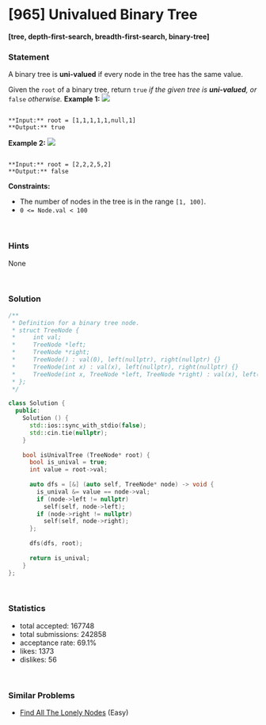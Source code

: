 # [965] Univalued Binary Tree

**[tree, depth-first-search, breadth-first-search, binary-tree]**

### Statement

A binary tree is **uni-valued** if every node in the tree has the same value.

Given the `root` of a binary tree, return `true` *if the given tree is **uni-valued**, or* `false` *otherwise.*
**Example 1:**
![](https://assets.leetcode.com/uploads/2018/12/28/unival_bst_1.png)

```

**Input:** root = [1,1,1,1,1,null,1]
**Output:** true

```

**Example 2:**
![](https://assets.leetcode.com/uploads/2018/12/28/unival_bst_2.png)

```

**Input:** root = [2,2,2,5,2]
**Output:** false

```

**Constraints:**
* The number of nodes in the tree is in the range `[1, 100]`.
* `0 <= Node.val < 100`


<br>

### Hints

None

<br>

### Solution

```cpp
/**
 * Definition for a binary tree node.
 * struct TreeNode {
 *     int val;
 *     TreeNode *left;
 *     TreeNode *right;
 *     TreeNode() : val(0), left(nullptr), right(nullptr) {}
 *     TreeNode(int x) : val(x), left(nullptr), right(nullptr) {}
 *     TreeNode(int x, TreeNode *left, TreeNode *right) : val(x), left(left), right(right) {}
 * };
 */

class Solution {
  public:
    Solution () {
      std::ios::sync_with_stdio(false);
      std::cin.tie(nullptr);
    }
  
    bool isUnivalTree (TreeNode* root) {
      bool is_unival = true;
      int value = root->val;
      
      auto dfs = [&] (auto self, TreeNode* node) -> void {
        is_unival &= value == node->val;
        if (node->left != nullptr)
          self(self, node->left);
        if (node->right != nullptr)
          self(self, node->right);
      };
      
      dfs(dfs, root);
      
      return is_unival;
    }
};
```

<br>

### Statistics

- total accepted: 167748
- total submissions: 242858
- acceptance rate: 69.1%
- likes: 1373
- dislikes: 56

<br>

### Similar Problems

- [Find All The Lonely Nodes](https://leetcode.com/problems/find-all-the-lonely-nodes) (Easy)

